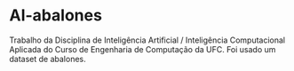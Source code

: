 # AI-abalones
Trabalho da Disciplina de Inteligência Artificial / Inteligência Computacional Aplicada do Curso de Engenharia de Computação da UFC. Foi usado um dataset de abalones.
